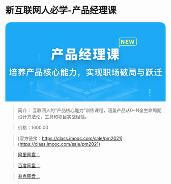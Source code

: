 # 新互联网人必学-产品经理课

![img](../../assets/6114e42409d2125406960344.jpg)

> 简介： 互联网人的“产品核心能力”训练课程，涵盖产品从0~N全生命周期设计方法论，工具和项目实战经验。

> 价格：1600.00

> [官方链接：https://class.imooc.com/sale/pm2021](https://class.imooc.com/sale/pm2021)

> [阿里网盘：]()

> [百度网盘：]()

> [夸克网盘：]()
